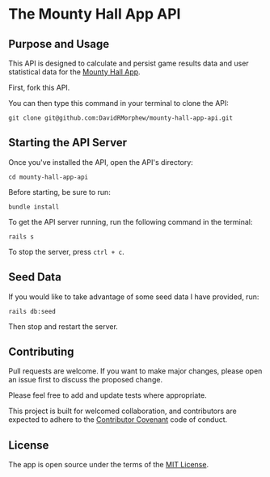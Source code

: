 # The Mounty Hall App API

## Purpose and Usage
This API is designed to calculate and persist game results data and user statistical data for the [Mounty Hall App](https://github.com/DavidRMorphew/mounty-hall-app-frontend).

First, fork this API.

You can then type this command in your terminal to clone the API:

```
git clone git@github.com:DavidRMorphew/mounty-hall-app-api.git
```


## Starting the API Server

Once you've installed the API, open the API's directory:
```
cd mounty-hall-app-api
```
Before starting, be sure to run:
```
bundle install
```

To get the API server running, run the following command in the terminal:

```
rails s
```

To stop the server, press `ctrl + c`.
## Seed Data

If you would like to take advantage of some seed data I have provided, run:
```
rails db:seed 
``` 
Then stop and restart the server.

## Contributing

Pull requests are welcome. If you want to make major changes, please open an issue first to discuss the proposed change.

Please feel free to add and update tests where appropriate.

This project is built for welcomed collaboration, and contributors are expected to adhere to the [Contributor Covenant](https://www.contributor-covenant.org/) code of conduct.

## License
The app is open source under the terms of the [MIT License](https://github.com/DavidRMorphew/mounty-hall-app-api/blob/main/LICENSE.txt).